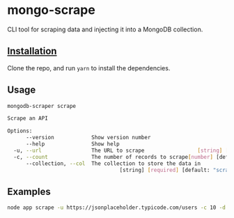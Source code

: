 # mongo-scrape

CLI tool for scraping data and injecting it into a MongoDB collection.

## [Installation](#installation)

Clone the repo, and run `yarn` to install the dependencies.

## Usage

```sh
mongodb-scraper scrape

Scrape an API

Options:
      --version            Show version number                         [boolean]
      --help               Show help                                   [boolean]
  -u, --url                The URL to scrape                 [string] [required]
  -c, --count              The number of records to scrape[number] [default: 10]
      --collection, --col  The collection to store the data in
                                    [string] [required] [default: "scrape_test"]
```

## Examples

```sh
node app scrape -u https://jsonplaceholder.typicode.com/users -c 10 -d users -col scrape_test
```
